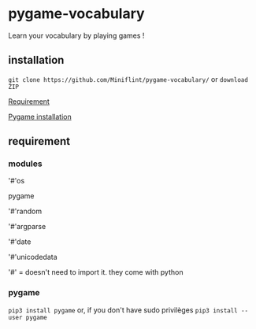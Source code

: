 # pygame-vocabulary
Learn your vocabulary by playing games !

## installation
`git clone https://github.com/Miniflint/pygame-vocabulary/` or `download ZIP`

[Requirement](https://github.com/Miniflint/pygame-vocabulary/blob/main/README.md#requirement)

[Pygame installation](https://github.com/Miniflint/pygame-vocabulary/blob/main/README.md#pygame)

## requirement
### modules
'#'os

pygame

'#'random

'#'argparse

'#'date

'#'unicodedata


'#' = doesn't need to import it. they come with python

### pygame
`pip3 install pygame` or, if you don't have sudo privilèges `pip3 install --user pygame`
